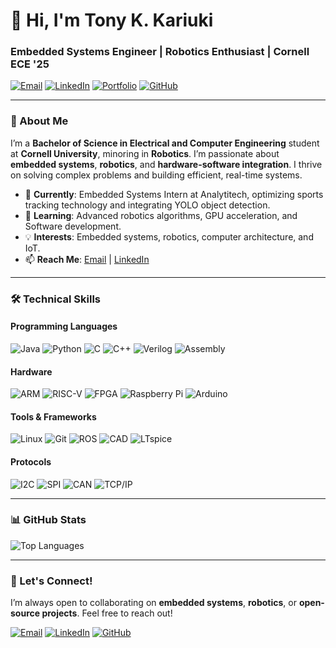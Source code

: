 # 👋 Hi, I'm Tony K. Kariuki

### Embedded Systems Engineer | Robotics Enthusiast | Cornell ECE '25

[![Email](https://img.shields.io/badge/-Email-D14836?style=flat&logo=gmail&logoColor=white)](mailto:akk85@cornell.edu)
[![LinkedIn](https://img.shields.io/badge/-LinkedIn-0077B5?style=flat&logo=linkedin&logoColor=white)](https://www.linkedin.com/in/antony-kariuki/)
[![Portfolio](https://img.shields.io/badge/-Portfolio-FF7139?style=flat&logo=firefox&logoColor=white)](https://www.tonykariuki.com/)
[![GitHub](https://img.shields.io/badge/-GitHub-181717?style=flat&logo=github&logoColor=white)](https://github.com/akk85)

---

### 🚀 About Me
I’m a **Bachelor of Science in Electrical and Computer Engineering** student at **Cornell University**, minoring in **Robotics**. I’m passionate about **embedded systems**, **robotics**, and **hardware-software integration**. I thrive on solving complex problems and building efficient, real-time systems.

- 🔭 **Currently**: Embedded Systems Intern at Analytitech, optimizing sports tracking technology and integrating YOLO object detection.
- 🌱 **Learning**: Advanced robotics algorithms, GPU acceleration, and Software development.
- 💡 **Interests**: Embedded systems, robotics, computer architecture, and IoT.
- 📫 **Reach Me**: [Email](mailto:akk85@cornell.edu) | [LinkedIn](https://www.linkedin.com/in/antony-kariuki/)

---

### 🛠️ Technical Skills

#### Programming Languages
![Java](https://img.shields.io/badge/-Java-007396?logo=java&logoColor=white)
![Python](https://img.shields.io/badge/-Python-3776AB?logo=python&logoColor=white)
![C](https://img.shields.io/badge/-C-A8B9CC?logo=c&logoColor=black)
![C++](https://img.shields.io/badge/-C++-00599C?logo=c%2B%2B&logoColor=white)
![Verilog](https://img.shields.io/badge/-Verilog-FF6600?logo=verilog&logoColor=white)
![Assembly](https://img.shields.io/badge/-Assembly-6E4C13?logo=assemblyscript&logoColor=white)

#### Hardware
![ARM](https://img.shields.io/badge/-ARM-0091BD?logo=arm&logoColor=white)
![RISC-V](https://img.shields.io/badge/-RISC--V-3A75BD?logo=riscv&logoColor=white)
![FPGA](https://img.shields.io/badge/-FPGA-FF6600?logo=xilinx&logoColor=white)
![Raspberry Pi](https://img.shields.io/badge/-Raspberry_Pi-C51A4A?logo=raspberry-pi&logoColor=white)
![Arduino](https://img.shields.io/badge/-Arduino-00979D?logo=arduino&logoColor=white)

#### Tools & Frameworks
![Linux](https://img.shields.io/badge/-Linux-FCC624?logo=linux&logoColor=black)
![Git](https://img.shields.io/badge/-Git-F05032?logo=git&logoColor=white)
![ROS](https://img.shields.io/badge/-ROS-22314E?logo=ros&logoColor=white)
![CAD](https://img.shields.io/badge/-CAD-000000?logo=autodesk&logoColor=white)
![LTspice](https://img.shields.io/badge/-LTspice-FF6600?logo=spiceworks&logoColor=white)

#### Protocols
![I2C](https://img.shields.io/badge/-I2C-000000?logo=i2c&logoColor=white)
![SPI](https://img.shields.io/badge/-SPI-000000?logo=spi&logoColor=white)
![CAN](https://img.shields.io/badge/-CAN-000000?logo=can&logoColor=white)
![TCP/IP](https://img.shields.io/badge/-TCP/IP-000000?logo=tcpip&logoColor=white)

---


### 📊 GitHub Stats

![Top Languages](https://github-readme-stats.vercel.app/api/top-langs/?username=akk85&layout=compact&theme=radical)

---

### 🌟 Let's Connect!
I’m always open to collaborating on **embedded systems**, **robotics**, or **open-source projects**. Feel free to reach out!

[![Email](https://img.shields.io/badge/-Email-D14836?style=flat&logo=gmail&logoColor=white)](mailto:akk85@cornell.edu)
[![LinkedIn](https://img.shields.io/badge/-LinkedIn-0077B5?style=flat&logo=linkedin&logoColor=white)](https://www.linkedin.com/in/antony-kariuki/)
[![GitHub](https://img.shields.io/badge/-GitHub-181717?style=flat&logo=github&logoColor=white)](https://github.com/akk85)
